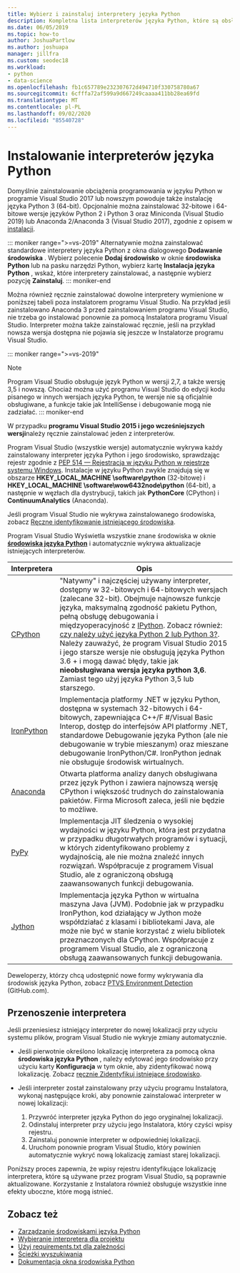 ```yaml
---
title: Wybierz i zainstaluj interpretery języka Python
description: Kompletna lista interpreterów języka Python, które są obsługiwane w programie Visual Studio z krótkimi instrukcjami dotyczącymi lokalizacji instalacji.
ms.date: 06/05/2019
ms.topic: how-to
author: JoshuaPartlow
ms.author: joshuapa
manager: jillfra
ms.custom: seodec18
ms.workload:
- python
- data-science
ms.openlocfilehash: fb1c657789e232307672d494710f330758780a67
ms.sourcegitcommit: 6cfffa72af599a9d667249caaaa411bb28ea69fd
ms.translationtype: MT
ms.contentlocale: pl-PL
ms.lasthandoff: 09/02/2020
ms.locfileid: "85540728"
---
```

# <a name="install-python-interpreters"></a>Instalowanie interpreterów języka Python

Domyślnie zainstalowanie obciążenia programowania w języku Python w programie Visual Studio 2017 lub nowszym powoduje także instalację języka Python 3 (64-bit). Opcjonalnie można zainstalować 32-bitowe i 64-bitowe wersje języków Python 2 i Python 3 oraz Miniconda (Visual Studio 2019) lub Anaconda 2/Anaconda 3 (Visual Studio 2017), zgodnie z opisem w [instalacji](installing-python-support-in-visual-studio.md).

::: moniker range=">=vs-2019"
Alternatywnie można zainstalować standardowe interpretery języka Python z okna dialogowego **Dodawanie środowiska** . Wybierz polecenie **Dodaj środowisko** w oknie **środowiska Python** lub na pasku narzędzi Python, wybierz kartę **Instalacja języka Python** , wskaż, które interpretery zainstalować, a następnie wybierz pozycję **Zainstaluj**.
::: moniker-end

Można również ręcznie zainstalować dowolne interpretery wymienione w poniższej tabeli poza instalatorem programu Visual Studio. Na przykład jeśli zainstalowano Anaconda 3 przed zainstalowaniem programu Visual Studio, nie trzeba go instalować ponownie za pomocą Instalatora programu Visual Studio. Interpreter można także zainstalować ręcznie, jeśli na przykład nowsza wersja dostępna nie pojawia się jeszcze w Instalatorze programu Visual Studio.

::: moniker range=">=vs-2019"
> [!Note]
> Program Visual Studio obsługuje język Python w wersji 2,7, a także wersję 3,5 i nowszą. Chociaż można użyć programu Visual Studio do edycji kodu pisanego w innych wersjach języka Python, te wersje nie są oficjalnie obsługiwane, a funkcje takie jak IntelliSense i debugowanie mogą nie zadziałać.
::: moniker-end

W przypadku **programu Visual Studio 2015 i jego wcześniejszych wersji**należy ręcznie zainstalować jeden z interpreterów.

Program Visual Studio (wszystkie wersje) automatycznie wykrywa każdy zainstalowany interpreter języka Python i jego środowisko, sprawdzając rejestr zgodnie z [PEP 514 — Rejestracja w języku Python w rejestrze systemu Windows](https://www.python.org/dev/peps/pep-0514/). Instalacje w języku Python zwykle znajdują się w obszarze **HKEY_LOCAL_MACHINE \software\python** (32-bitowe) i **HKEY_LOCAL_MACHINE \software\wow6432node\python** (64-bit), a następnie w węzłach dla dystrybucji, takich jak **PythonCore** (CPython) i **ContinuumAnalytics** (Anaconda).

Jeśli program Visual Studio nie wykrywa zainstalowanego środowiska, zobacz [Ręczne identyfikowanie istniejącego środowiska](managing-python-environments-in-visual-studio.md#manually-identify-an-existing-environment).

Program Visual Studio Wyświetla wszystkie znane środowiska w oknie [**środowiska języka Python**](managing-python-environments-in-visual-studio.md#the-python-environments-window) i automatycznie wykrywa aktualizacje istniejących interpreterów.

| Interpretera | Opis |
| --- | --- |
| [CPython](https://www.python.org/) | "Natywny" i najczęściej używany interpreter, dostępny w 32-bitowych i 64-bitowych wersjach (zalecane 32-bit). Obejmuje najnowsze funkcje języka, maksymalną zgodność pakietu Python, pełną obsługę debugowania i międzyoperacyjność z [IPython](https://ipython.org/). Zobacz również: [czy należy użyć języka Python 2 lub Python 3?](https://wiki.python.org/moin/Python2orPython3). Należy zauważyć, że program Visual Studio 2015 i jego starsze wersje nie obsługują języka Python 3.6 + i mogą dawać błędy, takie jak **nieobsługiwana wersja języka python 3,6**. Zamiast tego użyj języka Python 3,5 lub starszego. |
| [IronPython](https://github.com/IronLanguages/ironpython2) | Implementacja platformy .NET w języku Python, dostępna w systemach 32-bitowych i 64-bitowych, zapewniająca C++/F #/Visual Basic Interop, dostęp do interfejsów API platformy .NET, standardowe Debugowanie języka Python (ale nie debugowanie w trybie mieszanym) oraz mieszane debugowanie IronPython/C#. IronPython jednak nie obsługuje środowisk wirtualnych. |
| [Anaconda](https://www.continuum.io) | Otwarta platforma analizy danych obsługiwana przez język Python i zawiera najnowszą wersję CPython i większość trudnych do zainstalowania pakietów. Firma Microsoft zaleca, jeśli nie będzie to możliwe. |
| [PyPy](https://www.pypy.org/) | Implementacja JIT śledzenia o wysokiej wydajności w języku Python, która jest przydatna w przypadku długotrwałych programów i sytuacji, w których zidentyfikowano problemy z wydajnością, ale nie można znaleźć innych rozwiązań. Współpracuje z programem Visual Studio, ale z ograniczoną obsługą zaawansowanych funkcji debugowania. |
| [Jython](https://www.jython.org/) | Implementacja języka Python w wirtualna maszyna Java (JVM). Podobnie jak w przypadku IronPython, kod działający w Jython może współdziałać z klasami i bibliotekami Java, ale może nie być w stanie korzystać z wielu bibliotek przeznaczonych dla CPython. Współpracuje z programem Visual Studio, ale z ograniczoną obsługą zaawansowanych funkcji debugowania. |

Deweloperzy, którzy chcą udostępnić nowe formy wykrywania dla środowisk języka Python, zobacz [PTVS Environment Detection](https://github.com/Microsoft/PTVS/wiki/Extensibility-Environments) (GitHub.com).

## <a name="move-an-interpreter"></a>Przenoszenie interpretera

Jeśli przeniesiesz istniejący interpreter do nowej lokalizacji przy użyciu systemu plików, program Visual Studio nie wykryje zmiany automatycznie.

- Jeśli pierwotnie określono lokalizację interpretera za pomocą okna **środowiska języka Python** , należy edytować jego środowisko przy użyciu karty **Konfiguracja** w tym oknie, aby zidentyfikować nową lokalizację. Zobacz [ręcznie Zidentyfikuj istniejące środowisko](managing-python-environments-in-visual-studio.md#manually-identify-an-existing-environment).

- Jeśli interpreter został zainstalowany przy użyciu programu Instalatora, wykonaj następujące kroki, aby ponownie zainstalować interpreter w nowej lokalizacji:

  1. Przywróć interpreter języka Python do jego oryginalnej lokalizacji.
  2. Odinstaluj interpreter przy użyciu jego Instalatora, który czyści wpisy rejestru.
  3. Zainstaluj ponownie interpreter w odpowiedniej lokalizacji.
  4. Uruchom ponownie program Visual Studio, który powinien automatycznie wykryć nową lokalizację zamiast starej lokalizacji.

Poniższy proces zapewnia, że wpisy rejestru identyfikujące lokalizację interpretera, które są używane przez program Visual Studio, są poprawnie aktualizowane. Korzystanie z Instalatora również obsługuje wszystkie inne efekty uboczne, które mogą istnieć.

## <a name="see-also"></a>Zobacz też

- [Zarządzanie środowiskami języka Python](managing-python-environments-in-visual-studio.md)
- [Wybieranie interpretera dla projektu](selecting-a-python-environment-for-a-project.md)
- [Użyj requirements.txt dla zależności](managing-required-packages-with-requirements-txt.md)
- [Ścieżki wyszukiwania](search-paths.md)
- [Dokumentacja okna środowiska Python](python-environments-window-tab-reference.md)

